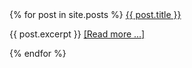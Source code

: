 
<div>
  {% for post in site.posts %}
    <span><a href="{{ post.url }}">{{ post.title }}</a></span>
    <p>{{ post.excerpt }} <a href="{{ post.url }}">[Read more ...]</a></p>
  {% endfor %}
</div>
